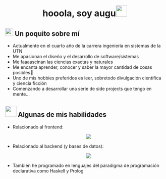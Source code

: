 <h1 align="center"><b>hooola, soy augu</b><img src="https://media.giphy.com/media/hvRJCLFzcasrR4ia7z/giphy.gif" width="35"></h1>

<div>
  <h2>
    <img src="https://media0.giphy.com/media/v1.Y2lkPTc5MGI3NjExMGJ0NGZnanUzN2lzZ21vNWtmM3JybXpiNmh6dXhtam4zM3ZnZDhtZCZlcD12MV9pbnRlcm5hbF9naWZfYnlfaWQmY3Q9cw/l378xVg7JY3tefx3W/200w.webp" width ="25"><b> Un poquito sobre mí</b>
  </h2>
  <div>
    <ul>
      <li>Actualmente en el cuarto año de la carrera ingeniería en sistemas de la UTN </li> 
      <li>Me apasionan el diseño y el desarrollo de software/sistemas</li>
      <li>Me faaaascinan las ciencias exactas y naturales</li>
      <li>Me encanta aprender, conocer y saber la mayor cantidad de cosas posibles🤨</li>
      <li>Uno de mis hobbies preferidos es leer, sobretodo divulgación científica y ciencia ficción</li>
      <li>Comenzando a desarrollar una serie de side projects que tengo en mente...</li>
    </ul>
  </div>
</div>
 
<div>
  <h2>
    <img src="https://media2.giphy.com/media/QssGEmpkyEOhBCb7e1/giphy.gif?cid=ecf05e47a0n3gi1bfqntqmob8g9aid1oyj2wr3ds3mg700bl&rid=giphy.gif" width ="35"><b> Algunas de mis habilidades</b>
  </h2>
  <div>
    <ul>
      <li>
        Relacionado al frontend:
        <p align="center">
          <a href="https://skillicons.dev">
          <img src="https://skillicons.dev/icons?i=js,ts,html,css,nextjs,nodejs,react" />
          </a>
        </p>
      </li>
      <li>
        Relacionado al backend (y bases de datos):
        <p align="center">
          <a href="https://skillicons.dev">
          <img src="https://skillicons.dev/icons?i=java,cpp,python,spring,postgres,mysql"/>
          </a>
        </p>
      </li>
      <li>
        También he programado en lenguajes del paradigma de programación declarativa como Haskell y Prolog 
      </li>
    </ul>
  </div>
</div>
 


